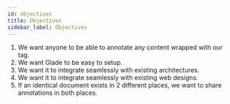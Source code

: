 ```yaml
---
id: objectives
title: Objectives
sidebar_label: Objectives
---
```


1. We want anyone to be able to annotate any content wrapped with our tag.
2. We want Glade to be easy to setup.
3. We want it to integrate seamlessly with existing architectures.
4. We want it to integrate seamlessly with existing web designs.
5. If an identical document exists in 2 different places, we want to share annotations in both places.
